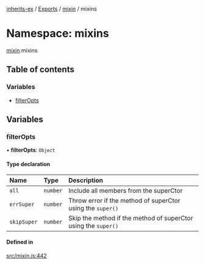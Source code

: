 [inherits-ex](../README.md) / [Exports](../modules.md) / [mixin](mixin.md) / mixins

# Namespace: mixins

[mixin](mixin.md).mixins

## Table of contents

### Variables

- [filterOpts](mixin.mixins.md#filteropts)

## Variables

### filterOpts

• **filterOpts**: `Object`

#### Type declaration

| Name | Type | Description |
| :------ | :------ | :------ |
| `all` | `number` | Include all members from the superCtor |
| `errSuper` | `number` | Throw error if the method of superCtor using the `super()` |
| `skipSuper` | `number` | Skip the method if the method of superCtor using the `super()` |

#### Defined in

[src/mixin.js:442](https://github.com/snowyu/inherits-ex.js/blob/44c1f65/src/mixin.js#L442)
